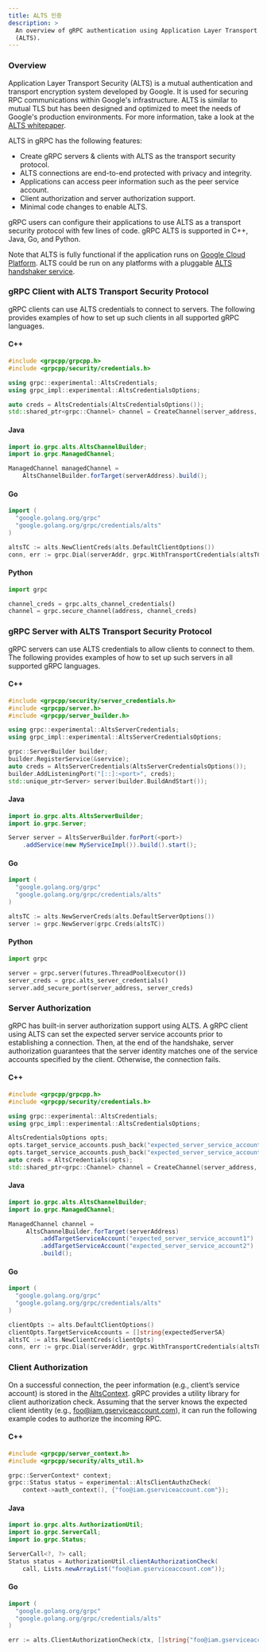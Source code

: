 ```yaml
---
title: ALTS 인증
description: >
  An overview of gRPC authentication using Application Layer Transport Security
  (ALTS).
---
```


### Overview

Application Layer Transport Security (ALTS) is a mutual authentication and
transport encryption system developed by Google. It is used for securing RPC
communications within Google's infrastructure. ALTS is similar to mutual TLS
but has been designed and optimized to meet the needs of Google's production
environments. For more information, take a look at the
[ALTS whitepaper](https://cloud.google.com/security/encryption-in-transit/application-layer-transport-security).

ALTS in gRPC has the following features:

-   Create gRPC servers & clients with ALTS as the transport security protocol.
-   ALTS connections are end-to-end protected with privacy and integrity.
-   Applications can access peer information such as the peer service account.
-   Client authorization and server authorization support.
-   Minimal code changes to enable ALTS.

gRPC users can configure their applications to use ALTS as a transport security
protocol with few lines of code. gRPC ALTS is supported in C++, Java, Go, and
Python.

Note that ALTS is fully functional if the application runs on
[Google Cloud Platform](https://cloud.google.com/). ALTS could be run on any
platforms with a pluggable
[ALTS handshaker service](https://github.com/grpc/grpc/blob/7e367da22a137e2e7caeae8342c239a91434ba50/src/proto/grpc/gcp/handshaker.proto#L224-L234).

### gRPC Client with ALTS Transport Security Protocol

gRPC clients can use ALTS credentials to connect to servers. The following
provides examples of how to set up such clients in all supported gRPC languages.

#### C++

```cpp
#include <grpcpp/grpcpp.h>
#include <grpcpp/security/credentials.h>

using grpc::experimental::AltsCredentials;
using grpc_impl::experimental::AltsCredentialsOptions;

auto creds = AltsCredentials(AltsCredentialsOptions());
std::shared_ptr<grpc::Channel> channel = CreateChannel(server_address, creds);
```

#### Java

```java
import io.grpc.alts.AltsChannelBuilder;
import io.grpc.ManagedChannel;

ManagedChannel managedChannel =
    AltsChannelBuilder.forTarget(serverAddress).build();
```

#### Go

```go
import (
  "google.golang.org/grpc"
  "google.golang.org/grpc/credentials/alts"
)

altsTC := alts.NewClientCreds(alts.DefaultClientOptions())
conn, err := grpc.Dial(serverAddr, grpc.WithTransportCredentials(altsTC))
```

#### Python

```python
import grpc

channel_creds = grpc.alts_channel_credentials()
channel = grpc.secure_channel(address, channel_creds)
```

### gRPC Server with ALTS Transport Security Protocol

gRPC servers can use ALTS credentials to allow clients to connect to them. The
following provides examples of how to set up such servers in all supported gRPC
languages.

#### C++

```cpp
#include <grpcpp/security/server_credentials.h>
#include <grpcpp/server.h>
#include <grpcpp/server_builder.h>

using grpc::experimental::AltsServerCredentials;
using grpc_impl::experimental::AltsServerCredentialsOptions;

grpc::ServerBuilder builder;
builder.RegisterService(&service);
auto creds = AltsServerCredentials(AltsServerCredentialsOptions());
builder.AddListeningPort("[::]:<port>", creds);
std::unique_ptr<Server> server(builder.BuildAndStart());
```

#### Java

```java
import io.grpc.alts.AltsServerBuilder;
import io.grpc.Server;

Server server = AltsServerBuilder.forPort(<port>)
    .addService(new MyServiceImpl()).build().start();

```

#### Go

```go
import (
  "google.golang.org/grpc"
  "google.golang.org/grpc/credentials/alts"
)

altsTC := alts.NewServerCreds(alts.DefaultServerOptions())
server := grpc.NewServer(grpc.Creds(altsTC))
```

#### Python

```python
import grpc

server = grpc.server(futures.ThreadPoolExecutor())
server_creds = grpc.alts_server_credentials()
server.add_secure_port(server_address, server_creds)
```

### Server Authorization

gRPC has built-in server authorization support using ALTS. A gRPC client using
ALTS can set the expected server service accounts prior to establishing a
connection. Then, at the end of the handshake, server authorization guarantees
that the server identity matches one of the service accounts specified
by the client. Otherwise, the connection fails.

#### C++

```cpp
#include <grpcpp/grpcpp.h>
#include <grpcpp/security/credentials.h>

using grpc::experimental::AltsCredentials;
using grpc_impl::experimental::AltsCredentialsOptions;

AltsCredentialsOptions opts;
opts.target_service_accounts.push_back("expected_server_service_account1");
opts.target_service_accounts.push_back("expected_server_service_account2");
auto creds = AltsCredentials(opts);
std::shared_ptr<grpc::Channel> channel = CreateChannel(server_address, creds);
```

#### Java

```java
import io.grpc.alts.AltsChannelBuilder;
import io.grpc.ManagedChannel;

ManagedChannel channel =
     AltsChannelBuilder.forTarget(serverAddress)
         .addTargetServiceAccount("expected_server_service_account1")
         .addTargetServiceAccount("expected_server_service_account2")
         .build();
```

#### Go

```go
import (
  "google.golang.org/grpc"
  "google.golang.org/grpc/credentials/alts"
)

clientOpts := alts.DefaultClientOptions()
clientOpts.TargetServiceAccounts = []string{expectedServerSA}
altsTC := alts.NewClientCreds(clientOpts)
conn, err := grpc.Dial(serverAddr, grpc.WithTransportCredentials(altsTC))
```

### Client Authorization

On a successful connection, the peer information (e.g., client’s service
account) is stored in the
[AltsContext](https://github.com/grpc/grpc/blob/master/src/proto/grpc/gcp/altscontext.proto).
gRPC provides a utility library for
client authorization check. Assuming that the server knows the expected client
identity (e.g., foo@iam.gserviceaccount.com), it can run the following example
codes to authorize the incoming RPC.

#### C++

```cpp
#include <grpcpp/server_context.h>
#include <grpcpp/security/alts_util.h>

grpc::ServerContext* context;
grpc::Status status = experimental::AltsClientAuthzCheck(
    context->auth_context(), {"foo@iam.gserviceaccount.com"});
```

#### Java

```java
import io.grpc.alts.AuthorizationUtil;
import io.grpc.ServerCall;
import io.grpc.Status;

ServerCall<?, ?> call;
Status status = AuthorizationUtil.clientAuthorizationCheck(
    call, Lists.newArrayList("foo@iam.gserviceaccount.com"));
```

#### Go

```go
import (
  "google.golang.org/grpc"
  "google.golang.org/grpc/credentials/alts"
)

err := alts.ClientAuthorizationCheck(ctx, []string{"foo@iam.gserviceaccount.com"})
```
